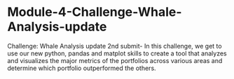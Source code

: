 # Module-4-Challenge-Whale-Analysis-update
Challenge: Whale Analysis update 2nd submit- In this challenge, we get to use our new python, pandas and matplot skills to create a tool that analyzes and visualizes the major metrics of the portfolios across various areas and determine which portfolio outperformed the others.
